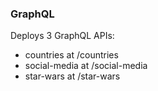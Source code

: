 ### GraphQL

Deploys 3 GraphQL APIs:
- countries at /countries
- social-media at /social-media
- star-wars at /star-wars
